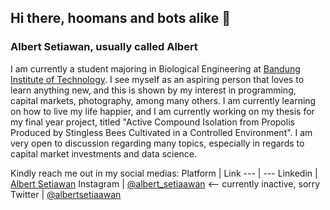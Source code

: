## Hi there, hoomans and bots alike 👋

<!--
**RiajuuAlbert/RiajuuAlbert** is a ✨ _special_ ✨ repository because its `README.md` (this file) appears on your GitHub profile.

Here are some ideas to get you started:

- 🔭 I’m currently working on ...
- 🌱 I’m currently learning ...
- 👯 I’m looking to collaborate on ...
- 🤔 I’m looking for help with ...
- 💬 Ask me about ...
- 📫 How to reach me: ...
- 😄 Pronouns: ...
- ⚡ Fun fact: ...
-->

### Albert Setiawan, usually called Albert

I am currently a student majoring in Biological Engineering at [Bandung Institute of Technology](https://www.itb.ac.id/).
I see myself as an aspiring person that loves to learn anything new, and this is shown by my interest in programming, capital markets, photography, among many others. I am currently learning on how to live my life happier, and I am currently working on my thesis for my final year project, titled "Active Compound Isolation from Propolis Produced by Stingless Bees Cultivated in a Controlled Environment". I am very open to discussion regarding many topics, especially in regards to capital market investments and data science.

Kindly reach me out in my social medias:
Platform | Link
--- | --- 
Linkedin |  [Albert Setiawan](https://www.linkedin.com/in/albert-setiawan-39673612b/)
Instagram | [@albert_setiaawan](https://www.instagram.com/albert_setiaawan/) <-- currently inactive, sorry
Twitter | [@albertsetiaawan](https://twitter.com/albertsetiaawan)
